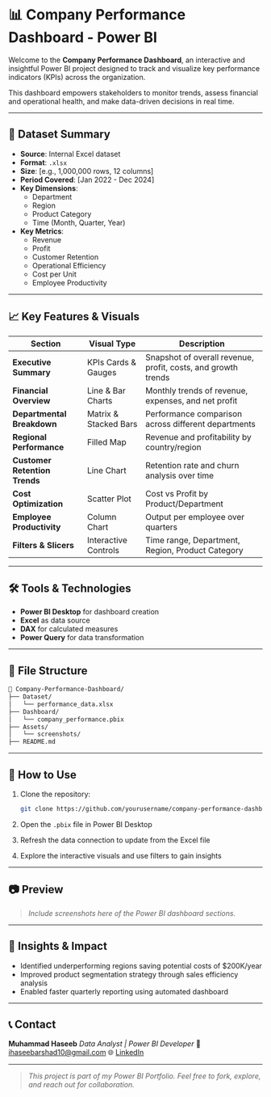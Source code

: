 # 📊 Company Performance Dashboard - Power BI

Welcome to the **Company Performance Dashboard**, an interactive and insightful Power BI project designed to track and visualize key performance indicators (KPIs) across the organization.

This dashboard empowers stakeholders to monitor trends, assess financial and operational health, and make data-driven decisions in real time.

---

## 📁 Dataset Summary

- **Source**: Internal Excel dataset
- **Format**: `.xlsx`
- **Size**: [e.g., 1,000,000 rows, 12 columns]
- **Period Covered**: [Jan 2022 - Dec 2024]
- **Key Dimensions**:
  - Department
  - Region
  - Product Category
  - Time (Month, Quarter, Year)
- **Key Metrics**:
  - Revenue
  - Profit
  - Customer Retention
  - Operational Efficiency
  - Cost per Unit
  - Employee Productivity

---

## 📈 Key Features & Visuals

| Section                        | Visual Type           | Description                                                                 |
|-------------------------------|------------------------|-----------------------------------------------------------------------------|
| **Executive Summary**         | KPIs Cards & Gauges    | Snapshot of overall revenue, profit, costs, and growth trends               |
| **Financial Overview**        | Line & Bar Charts      | Monthly trends of revenue, expenses, and net profit                         |
| **Departmental Breakdown**    | Matrix & Stacked Bars  | Performance comparison across different departments                         |
| **Regional Performance**      | Filled Map             | Revenue and profitability by country/region                                 |
| **Customer Retention Trends** | Line Chart             | Retention rate and churn analysis over time                                 |
| **Cost Optimization**         | Scatter Plot           | Cost vs Profit by Product/Department                                        |
| **Employee Productivity**     | Column Chart            | Output per employee over quarters                                           |
| **Filters & Slicers**         | Interactive Controls   | Time range, Department, Region, Product Category                            |

---

## 🛠️ Tools & Technologies

- **Power BI Desktop** for dashboard creation
- **Excel** as data source
- **DAX** for calculated measures
- **Power Query** for data transformation

---

## 📂 File Structure

```bash
📁 Company-Performance-Dashboard/
├── Dataset/
│   └── performance_data.xlsx
├── Dashboard/
│   └── company_performance.pbix
├── Assets/
│   └── screenshots/
├── README.md
````

---

## 📌 How to Use

1. Clone the repository:

   ```bash
   git clone https://github.com/yourusername/company-performance-dashboard.git
   ```
2. Open the `.pbix` file in Power BI Desktop
3. Refresh the data connection to update from the Excel file
4. Explore the interactive visuals and use filters to gain insights

---

## 📷 Preview

> *Include screenshots here of the Power BI dashboard sections.*

---

## 🚀 Insights & Impact

* Identified underperforming regions saving potential costs of \$200K/year
* Improved product segmentation strategy through sales efficiency analysis
* Enabled faster quarterly reporting using automated dashboard

---

## 📞 Contact

**Muhammad Haseeb**
*Data Analyst | Power BI Developer*
📧 [ihaseebarshad10@gmail.com](mailto:ihaseebarshad10@gmail.com)
🌐 [LinkedIn](https://linkedin.com/in/Hasee-Arshad)

---

> *This project is part of my Power BI Portfolio. Feel free to fork, explore, and reach out for collaboration.*

